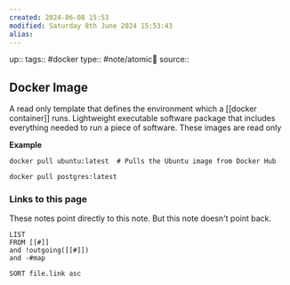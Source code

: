 ```yaml
---
created: 2024-06-08 15:53
modified: Saturday 8th June 2024 15:53:43
alias:
---
```

up::
tags:: #docker
type:: #note/atomic🌳
source::
## Docker Image

A read only template that defines the environment which a [[docker container]] runs.
Lightweight executable software package that includes everything needed to run a piece of software.
These images are read only

**Example**
```
docker pull ubuntu:latest  # Pulls the Ubuntu image from Docker Hub

docker pull postgres:latest
```
### Links to this page
These notes point directly to this note. But this note doesn't point back.
```dataview
LIST
FROM [[#]]
and !outgoing([[#]])
and -#map

SORT file.link asc
```
